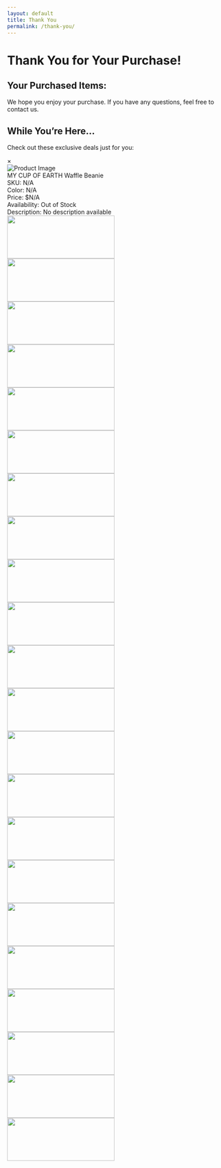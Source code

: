 ```yaml
---
layout: default
title: Thank You
permalink: /thank-you/
---
```


<div class="container">
  <h1>Thank You for Your Purchase!</h1>

  <h2>Your Purchased Items:</h2>
  <div id="purchased-items">
    <!-- Items will be dynamically populated here -->
  </div>

  <a href="https://m-cochran.github.io/Randomerr/contact/" style="text-decoration: none; color: inherit;">
  <p>
    We hope you enjoy your purchase. If you have any questions, feel free to 
    contact us.
  </p>
</a>

</div>

<style>
  /* General Styles for the Thank You Page */
  
  .purchased-container {
    max-width: 900px;
    margin: 0 auto;
    padding: 20px;
    border-radius: 8px;
    box-shadow: 0 4px 8px rgba(0, 0, 0, 0.1);
  }



  #purchased-items {
    margin: 0;
    padding: 0;
  }

  .purchased-item {
    display: flex;
    align-items: center;
    padding: 15px;
    border-bottom: 1px solid #ddd;
    background-color: #f9f9f9;
    border-radius: 8px;
    margin-bottom: 15px;
  }

  .purchased-item:last-child {
    border-bottom: none;
  }

  .item-image {
    width: 120px;
    height: 120px;
    object-fit: cover;
    border-radius: 8px;
    margin-right: 20px;
    box-shadow: 0 2px 4px rgba(0, 0, 0, 0.1);
  }

  .item-details {
    flex: 1;
  }

  .item-details strong {
    font-size: 1.2em;
    color: #34495e;
  }

  .item-details p {
    margin: 5px 0;
    font-size: 1em;
    color: #555;
  }

  #receipt-link a {
    color: #2980b9;
    text-decoration: none;
    font-weight: bold;
  }

  #receipt-link a:hover {
    text-decoration: underline;
  }


  a:hover {
    text-decoration: underline;
  }

  @media (max-width: 768px) {
    .container {
      padding: 15px;
    }

    .purchased-item {
      flex-direction: column;
      align-items: flex-start;
    }

    .item-image {
      margin-bottom: 10px;
      width: 100%;
      max-width: 150px;
    }
  }
</style>

<script>
  // Retrieve purchased items and receipt URL from localStorage
  var purchasedItems = JSON.parse(localStorage.getItem('purchasedItems'));

  // Reference to the HTML containers
  var purchasedItemsContainer = document.getElementById('purchased-items');

  // Display purchased items
  if (purchasedItems && purchasedItems.length > 0) {
    purchasedItems.forEach(function(item) {
      var itemElement = document.createElement('div');
      itemElement.className = 'purchased-item';

      var itemImage = document.createElement('img');
      itemImage.src = item.image;
      itemImage.alt = item.name;
      itemImage.className = 'item-image';

      var itemDetails = document.createElement('div');
      itemDetails.className = 'item-details';
      itemDetails.innerHTML = `<strong>${item.name}</strong><br>
                               Price: $${item.price}<br>
                               Quantity: ${item.quantity}`;

      itemElement.appendChild(itemImage);
      itemElement.appendChild(itemDetails);
      purchasedItemsContainer.appendChild(itemElement);
    });
  } else {
    purchasedItemsContainer.textContent = 'No items found.';
  }


  // Clear localStorage after displaying
  localStorage.removeItem('purchasedItems');
  localStorage.removeItem('receiptUrl');
</script>



<h2>While You’re Here...</h2>
<p>Check out these exclusive deals just for you:</p>

<!-- Product List -->

<script src="{{ site.baseurl }}/assets/js/shop.js"></script>

<div id="product-list" class="product-list"></div>

<!-- Product Details Modal -->
<div id="product-details-modal" class="product-details-modal">
  <div class="modal-content">
    <span id="modal-close" class="close">&times;</span>
    <div class="modal-header">
      <img id="modal-main-image" alt="Product Image" />
    </div>
    <div id="modal-title-info">
      <div id="modal-title">MY CUP OF EARTH Waffle Beanie</div>
      <div id="modal-sku">SKU: N/A</div>
      <div id="modal-color">Color: N/A</div>
      <div id="modal-price">Price: $N/A</div>
      <div id="modal-availability" class="out-of-stock">Availability: Out of Stock</div>
      <div id="modal-description">Description: No description available</div>
    </div>
    <div id="modal-body"></div>
  </div>
</div>








<!-- Slider -->
<link rel="stylesheet" href="{{ site.baseurl }}/assets/css/slider.css">
<script src="{{ site.baseurl }}/assets/js/slider.js"></script>

<div class="slider">
  <div class="slide-track">
    <div class="slide">
      <span>
        <a href="https://www.anrdoezrs.net/click-100820740-11428765" target="_blank" title="Buy China Wholesale Products Online Shopping From China Suppliers.">
          <img src="https://i.postimg.cc/k50nwS8q/Dh-Gate-Logo.png" height="100" width="250" alt="">
        </a>
      </span>
    </div>
    <div class="slide">
      <span>
        <a href="https://www.dpbolvw.net/click-100820740-13125549" target="_blank" title="Dell Outlet Coupon Codes: Refurbished Computer PCs | Dell USA">
          <img src="https://i.postimg.cc/sfq6HQZ4/dell-outlet.png" height="100" width="250" alt="">
        </a>
      </span>
    </div>
    <div class="slide">
      <span>
        <a href="https://www.anrdoezrs.net/click-100820740-10495782" target="_blank" title="Video game rental service">
          <img src="https://i.postimg.cc/J4B4Hm29/gamefly-logo.png" height="100" width="250" alt="">
        </a>
      </span>
    </div>
    <div class="slide">
      <span>
        <a href="https://www.jdoqocy.com/click-100820740-15494946" target="_blank" title="NordVPN: The best online VPN service for speed and security">
          <img src="https://i.postimg.cc/0jX8zYhs/nord-vpn-logo.png" height="100" width="250" alt="">
        </a>
      </span>
    </div>
    <div class="slide">
      <span>
        <a href="https://www.tkqlhce.com/click-100820740-14516475" target="_blank" title="Shop Girls &amp; Tweens Clothing // Girls Fashion // Justice™">
          <img src="https://i.postimg.cc/157j0V5S/justice.png" height="100" width="250" alt="">
        </a>
      </span>
    </div>
    <div class="slide">
      <span>
        <a href="https://www.dpbolvw.net/click-100820740-15084154" target="_blank" title="Buy a domain name - Register cheap domain names from $0.99 - Namecheap - namecheap.com">
          <img src="https://i.postimg.cc/gjNfJM9z/namecheap-logo.png" height="100" width="250" alt="">
        </a>
      </span>
    </div>
    <div class="slide">
      <span>
        <a href="https://www.kqzyfj.com/click-100820740-12731974" target="_blank" title="Cheap Flights, Airline tickets and Hotels - JustFly">
          <img src="https://i.postimg.cc/4NhWb4MG/justfly-com-logo.png" height="100" width="250" alt="">
        </a>
      </span>
    </div>
    <div class="slide">
      <span>
        <a href="https://www.kqzyfj.com/click-100820740-13171327" target="_blank" title="The Sightseeing Pass | City &amp; Leisure Passes | Sightseeing Pass Company">
          <img src="https://i.postimg.cc/2SHx1Z2p/sightseeing-logo.png" height="100" width="250" alt="">
        </a>
      </span>
    </div>
    <div class="slide">
      <span>
        <a href="https://www.kqzyfj.com/click-100820740-14310597" target="_blank" title="Snapfish | Personalized Gifts, Cards, Home Decor, Photo Books &amp; More">
          <img src="https://i.postimg.cc/sX0FKxVb/snap-fish.png" height="100" width="250" alt="">
        </a>
      </span>
    </div>
    <div class="slide">
      <span>
        <a href="https://www.tkqlhce.com/click-100820740-11779777" target="_blank" title="Quick &amp; Confidential STD Testing - STDcheck.com!">
          <img src="https://i.postimg.cc/DZR9cWcm/std-check.png" height="100" width="250" alt="">
        </a>
      </span>
    </div>
    <div class="slide">
      <span>
        <a href="https://bulletproof.fdf2.net/c/3085755/1138919/9221" target="_blank" title="Bulletproof Coffee: The Original Keto Coffee with Butter &amp; MCT Oil">
          <img src="https://i.postimg.cc/vmwCWXY5/bulletproof-logo.png" height="100" width="250" alt="">
        </a>
      </span>
    </div>
    <div class="slide">
      <span>
        <a href="https://www.anrdoezrs.net/click-100820740-11428765" target="_blank" title="Buy China Wholesale Products Online Shopping From China Suppliers.">
          <img src="https://i.postimg.cc/k50nwS8q/Dh-Gate-Logo.png" height="100" width="250" alt="">
        </a>
      </span>
    </div>
    <div class="slide">
      <span>
        <a href="https://www.dpbolvw.net/click-100820740-13125549" target="_blank" title="Dell Outlet Coupon Codes: Refurbished Computer PCs | Dell USA">
          <img src="https://i.postimg.cc/sfq6HQZ4/dell-outlet.png" height="100" width="250" alt="">
        </a>
      </span>
    </div>
    <div class="slide">
      <span>
        <a href="https://www.anrdoezrs.net/click-100820740-10495782" target="_blank" title="Video game rental service">
          <img src="https://i.postimg.cc/J4B4Hm29/gamefly-logo.png" height="100" width="250" alt="">
        </a>
      </span>
    </div>
    <div class="slide">
      <span>
        <a href="https://www.jdoqocy.com/click-100820740-15494946" target="_blank" title="NordVPN: The best online VPN service for speed and security">
          <img src="https://i.postimg.cc/0jX8zYhs/nord-vpn-logo.png" height="100" width="250" alt="">
        </a>
      </span>
    </div>
    <div class="slide">
      <span>
        <a href="https://www.tkqlhce.com/click-100820740-14516475" target="_blank" title="Shop Girls &amp; Tweens Clothing // Girls Fashion // Justice™">
          <img src="https://i.postimg.cc/157j0V5S/justice.png" height="100" width="250" alt="">
        </a>
      </span>
    </div>
    <div class="slide">
      <span>
        <a href="https://www.dpbolvw.net/click-100820740-15084154" target="_blank" title="Buy a domain name - Register cheap domain names from $0.99 - Namecheap - namecheap.com">
          <img src="https://i.postimg.cc/gjNfJM9z/namecheap-logo.png" height="100" width="250" alt="">
        </a>
      </span>
    </div>
    <div class="slide">
      <span>
        <a href="https://www.kqzyfj.com/click-100820740-12731974" target="_blank" title="Cheap Flights, Airline tickets and Hotels - JustFly">
          <img src="https://i.postimg.cc/4NhWb4MG/justfly-com-logo.png" height="100" width="250" alt="">
        </a>
      </span>
    </div>
    <div class="slide">
      <span>
        <a href="https://www.kqzyfj.com/click-100820740-13171327" target="_blank" title="The Sightseeing Pass | City &amp; Leisure Passes | Sightseeing Pass Company">
          <img src="https://i.postimg.cc/2SHx1Z2p/sightseeing-logo.png" height="100" width="250" alt="">
        </a>
      </span>
    </div>
    <div class="slide">
      <span>
        <a href="https://www.kqzyfj.com/click-100820740-14310597" target="_blank" title="Snapfish | Personalized Gifts, Cards, Home Decor, Photo Books &amp; More">
          <img src="https://i.postimg.cc/sX0FKxVb/snap-fish.png" height="100" width="250" alt="">
        </a>
      </span>
    </div>
    <div class="slide">
      <span>
        <a href="https://www.tkqlhce.com/click-100820740-11779777" target="_blank" title="Quick &amp; Confidential STD Testing - STDcheck.com!">
          <img src="https://i.postimg.cc/DZR9cWcm/std-check.png" height="100" width="250" alt="">
        </a>
      </span>
    </div>
    <div class="slide">
      <span>
        <a href="https://bulletproof.fdf2.net/c/3085755/1138919/9221" target="_blank" title="Bulletproof Coffee: The Original Keto Coffee with Butter &amp; MCT Oil">
          <img src="https://i.postimg.cc/vmwCWXY5/bulletproof-logo.png" height="100" width="250" alt="">
        </a>
      </span>
    </div>
  </div>
</div>
